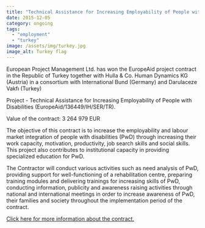 ```yaml
---
title: "Technical Assistance for Increasing Employability of People with Disabilities in Turkey"
date: 2015-12-05
category: ongoing
tags: 
  - "employment"
  - "turkey"
image: /assets/img/turkey.jpg
image_alt: Turkey flag
---
```


European Project Management Ltd. has won the EuropeAid project contract in the Republic of Turkey together with Hulla & Co. Human Dynamics KG (Austria) in a consortium with International Bund (Germany) and Darulaceze Vakfı (Turkey)

Project - Technical Assistance for Increasing Employability of People with Disabilities (EuropeAid/136449/IH/SER/TR).

Value of the contract: 3 264 979 EUR

The objective of this contract is to increase the employability and labour market integration of people with disabilities (PwD) through increasing their work capacity, motivation, productivity, job search skills and social skills. This project also contributes to institutional capacity in providing specialized education for PwD.

The Contractor will conduct various activities such as need analysis of PwD, providing support for well-functioning of a rehabilitation centre, preparing training modules and delivering trainings for increasing skills of PwD, conducting information, publicity and awareness raising activities through national and international meetings in order to increase awareness of PwD, their families and society throughout the implementation period of the contract.

[Click here for more information about the contract.](http://epm.lv/files/Award_136449_Turkey.pdf)
